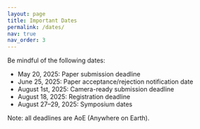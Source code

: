 ```yaml
---
layout: page
title: Important Dates
permalink: /dates/
nav: true
nav_order: 3
---
```



Be mindful of the following dates:

- May 20, 2025: Paper submission deadline
- June 25, 2025: Paper acceptance/rejection notification date
- August 1st, 2025: Camera-ready submission deadline
- August 18, 2025: Registration deadline
- August 27–29, 2025: Symposium dates

Note: all deadlines are AoE (Anywhere on Earth).
